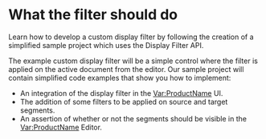 What the filter should do
======
Learn how to develop a custom display filter by following the creation of a simplified sample project which uses the Display Filter API.

The example custom display filter will be a simple control where the filter is applied on the active document from the editor. Our sample project will contain simplified code examples that show you how to implement:

* An integration of the display filter in the <Var:ProductName> UI.
* The addition of some filters to be applied on source and target segments.
* An assertion of whether or not the segments should be visible in the <Var:ProductName> Editor.